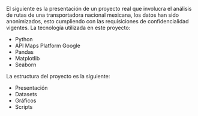 <p>El siguiente es la presentación de un proyecto real que involucra el análisis de rutas de una transportadora nacional mexicana, los datos han sido anonimizados,
esto cumpliendo con las requisiciones de confidencialidad vigentes.
La tecnología utilizada en este proyecto:</p>
<ul>
  <li>Python</li>
  <li>API Maps Platform Google</li>
  <li>Pandas</li>
  <li>Matplotlib</li>
  <li>Seaborn</li>
</ul>
<p>La estructura del proyecto es la siguiente:
  <ul>
    <li>Presentación</li>
    <li>Datasets</li>
    <li>Gráficos</li>
    <li>Scripts</li>
  </ul>
</p>
